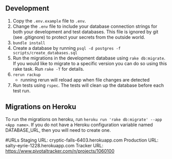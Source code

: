 ## Development
1. Copy the `.env.example` file to `.env`.
1. Change the `.env` file to include your database connection strings for both your development
and test databases. This file is ignored by git (see .gitignore) to protect your secrets
from the outside world.
1. `bundle install`
1. Create a database by running `psql -d postgres -f scripts/create_databases.sql`
1. Run the migrations in the development database using `rake db:migrate`. If you would
like to migrate to a specific version you can do so using this rake task. Run `rake -T` for
details.
1. `rerun rackup`
    * running rerun will reload app when file changes are detected
1. Run tests using `rspec`. The tests will clean up the database before each test run.

## Migrations on Heroku
To run the migrations on heroku, run `heroku run 'rake db:migrate' --app <App name>`. If you
do not have a Heroku configuration variable named DATABASE_URL, then you will need to create one.

#URLs
Staging URL: cryptic-falls-6403.herokuapp.com
Production URL: salty-eyrie-1228.herokuapp.com
Tracker URL: https://www.pivotaltracker.com/n/projects/1060100